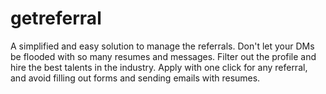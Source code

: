 # getreferral
A simplified and easy solution to manage the referrals. Don't let your DMs be flooded with so many resumes and messages.  Filter out the profile and hire the best talents in the industry.  Apply with one click for any referral, and avoid filling out forms and sending emails with resumes.
